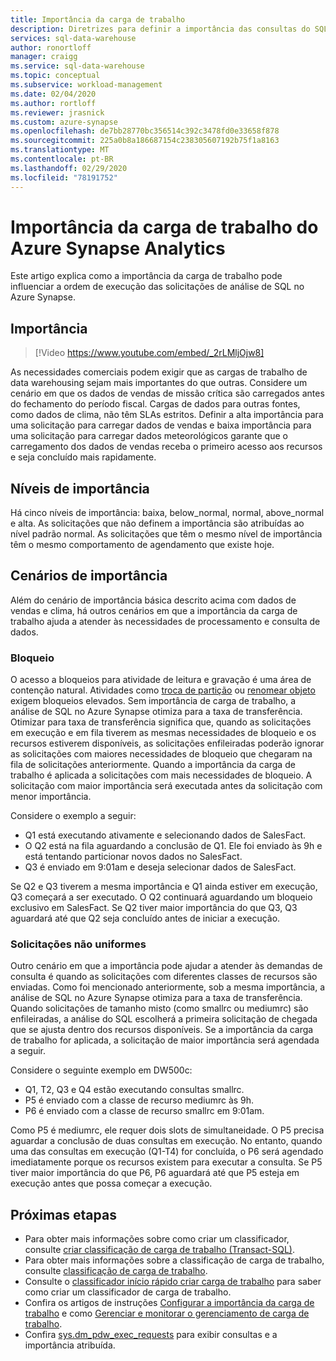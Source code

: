 ```yaml
---
title: Importância da carga de trabalho
description: Diretrizes para definir a importância das consultas do SQL Analytics no Azure Synapse Analytics.
services: sql-data-warehouse
author: ronortloff
manager: craigg
ms.service: sql-data-warehouse
ms.topic: conceptual
ms.subservice: workload-management
ms.date: 02/04/2020
ms.author: rortloff
ms.reviewer: jrasnick
ms.custom: azure-synapse
ms.openlocfilehash: de7bb28770bc356514c392c3478fd0e33658f878
ms.sourcegitcommit: 225a0b8a186687154c238305607192b75f1a8163
ms.translationtype: MT
ms.contentlocale: pt-BR
ms.lasthandoff: 02/29/2020
ms.locfileid: "78191752"
---
```

# <a name="azure-synapse-analytics-workload-importance"></a>Importância da carga de trabalho do Azure Synapse Analytics

Este artigo explica como a importância da carga de trabalho pode influenciar a ordem de execução das solicitações de análise de SQL no Azure Synapse.

## <a name="importance"></a>Importância

> [!Video https://www.youtube.com/embed/_2rLMljOjw8]

As necessidades comerciais podem exigir que as cargas de trabalho de data warehousing sejam mais importantes do que outras.  Considere um cenário em que os dados de vendas de missão crítica são carregados antes do fechamento do período fiscal.  Cargas de dados para outras fontes, como dados de clima, não têm SLAs estritos. Definir a alta importância para uma solicitação para carregar dados de vendas e baixa importância para uma solicitação para carregar dados meteorológicos garante que o carregamento dos dados de vendas receba o primeiro acesso aos recursos e seja concluído mais rapidamente.

## <a name="importance-levels"></a>Níveis de importância

Há cinco níveis de importância: baixa, below_normal, normal, above_normal e alta.  As solicitações que não definem a importância são atribuídas ao nível padrão normal. As solicitações que têm o mesmo nível de importância têm o mesmo comportamento de agendamento que existe hoje.

## <a name="importance-scenarios"></a>Cenários de importância

Além do cenário de importância básica descrito acima com dados de vendas e clima, há outros cenários em que a importância da carga de trabalho ajuda a atender às necessidades de processamento e consulta de dados.

### <a name="locking"></a>Bloqueio

O acesso a bloqueios para atividade de leitura e gravação é uma área de contenção natural. Atividades como [troca de partição](/azure/sql-data-warehouse/sql-data-warehouse-tables-partition) ou [renomear objeto](/sql/t-sql/statements/rename-transact-sql?view=azure-sqldw-latest) exigem bloqueios elevados.  Sem importância de carga de trabalho, a análise de SQL no Azure Synapse otimiza para a taxa de transferência. Otimizar para taxa de transferência significa que, quando as solicitações em execução e em fila tiverem as mesmas necessidades de bloqueio e os recursos estiverem disponíveis, as solicitações enfileiradas poderão ignorar as solicitações com maiores necessidades de bloqueio que chegaram na fila de solicitações anteriormente. Quando a importância da carga de trabalho é aplicada a solicitações com mais necessidades de bloqueio. A solicitação com maior importância será executada antes da solicitação com menor importância.

Considere o exemplo a seguir:

- Q1 está executando ativamente e selecionando dados de SalesFact.
- O Q2 está na fila aguardando a conclusão de Q1.  Ele foi enviado às 9h e está tentando particionar novos dados no SalesFact.
- Q3 é enviado em 9:01am e deseja selecionar dados de SalesFact.

Se Q2 e Q3 tiverem a mesma importância e Q1 ainda estiver em execução, Q3 começará a ser executado. O Q2 continuará aguardando um bloqueio exclusivo em SalesFact.  Se Q2 tiver maior importância do que Q3, Q3 aguardará até que Q2 seja concluído antes de iniciar a execução.

### <a name="non-uniform-requests"></a>Solicitações não uniformes

Outro cenário em que a importância pode ajudar a atender às demandas de consulta é quando as solicitações com diferentes classes de recursos são enviadas.  Como foi mencionado anteriormente, sob a mesma importância, a análise de SQL no Azure Synapse otimiza para a taxa de transferência. Quando solicitações de tamanho misto (como smallrc ou mediumrc) são enfileiradas, a análise do SQL escolherá a primeira solicitação de chegada que se ajusta dentro dos recursos disponíveis. Se a importância da carga de trabalho for aplicada, a solicitação de maior importância será agendada a seguir.
  
Considere o seguinte exemplo em DW500c:

- Q1, T2, Q3 e Q4 estão executando consultas smallrc.
- P5 é enviado com a classe de recurso mediumrc às 9h.
- P6 é enviado com a classe de recurso smallrc em 9:01am.

Como P5 é mediumrc, ele requer dois slots de simultaneidade. O P5 precisa aguardar a conclusão de duas consultas em execução.  No entanto, quando uma das consultas em execução (Q1-T4) for concluída, o P6 será agendado imediatamente porque os recursos existem para executar a consulta.  Se P5 tiver maior importância do que P6, P6 aguardará até que P5 esteja em execução antes que possa começar a execução.

## <a name="next-steps"></a>Próximas etapas

- Para obter mais informações sobre como criar um classificador, consulte [criar classificação de carga de trabalho (Transact-SQL)](/sql/t-sql/statements/create-workload-classifier-transact-sql).  
- Para obter mais informações sobre a classificação de carga de trabalho, consulte [classificação de carga de trabalho](sql-data-warehouse-workload-classification.md).  
- Consulte o [classificador início rápido criar carga de trabalho](quickstart-create-a-workload-classifier-tsql.md) para saber como criar um classificador de carga de trabalho. 
- Confira os artigos de instruções [Configurar a importância da carga de trabalho](sql-data-warehouse-how-to-configure-workload-importance.md) e como [Gerenciar e monitorar o gerenciamento de carga de trabalho](sql-data-warehouse-how-to-manage-and-monitor-workload-importance.md).
- Confira [sys.dm_pdw_exec_requests](/sql/relational-databases/system-dynamic-management-views/sys-dm-pdw-exec-requests-transact-sql?view=azure-sqldw-latest) para exibir consultas e a importância atribuída.
